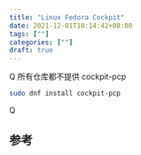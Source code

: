 ```yaml
---
title: "Linux Fedora Cockpit"
date: 2021-12-01T10:14:42+08:00
tags: [""]
categories: [""]
draft: true
---
```


Q 所有仓库都不提供 cockpit-pcp

```bash
sudo dnf install cockpit-pcp
```

Q
## 参考
